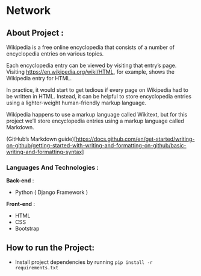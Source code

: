 # Network
## About Project :

Wikipedia is a free online encyclopedia that consists of a number of encyclopedia entries on various topics.

Each encyclopedia entry can be viewed by visiting that entry’s page. Visiting https://en.wikipedia.org/wiki/HTML, for example, shows the Wikipedia entry for HTML. 

In practice, it would start to get tedious if every page on Wikipedia had to be written in HTML. Instead, it can be helpful to store encyclopedia entries using a lighter-weight human-friendly markup language. 

Wikipedia happens to use a markup language called Wikitext, but for this project we’ll store encyclopedia entries using a markup language called Markdown.

(GitHub’s Markdown guide)[https://docs.github.com/en/get-started/writing-on-github/getting-started-with-writing-and-formatting-on-github/basic-writing-and-formatting-syntax]


### Languages And Technologies :

**Back-end** :

- Python ( Django Framework )

**Front-end** :

- HTML
- CSS 
- Bootstrap




## How to run the Project:

- Install project dependencies by running `pip install -r requirements.txt`